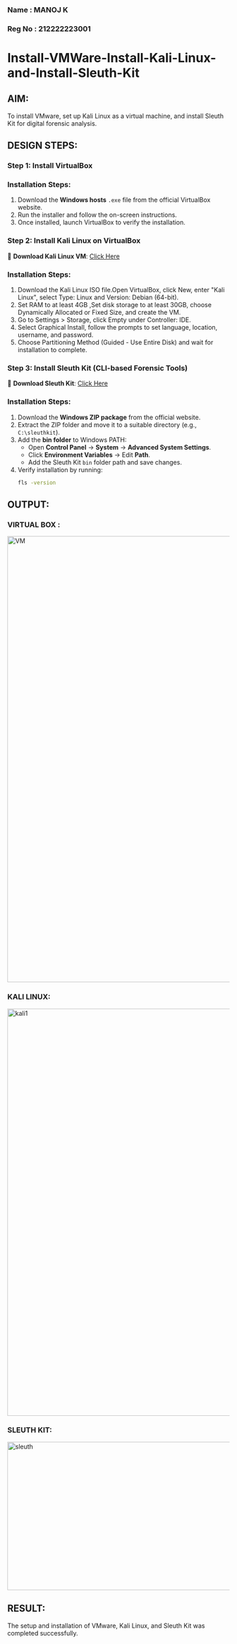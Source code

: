 ### Name   : MANOJ K
### Reg No : 212222223001
# Install-VMWare-Install-Kali-Linux-and-Install-Sleuth-Kit
## AIM:

To install VMware, set up Kali Linux as a virtual machine, and install Sleuth Kit for digital forensic analysis.

## DESIGN STEPS:

### **Step 1: Install  VirtualBox**

### **Installation Steps:**
1. Download the **Windows hosts** `.exe` file from the official VirtualBox website.  
2. Run the installer and follow the on-screen instructions.  
3. Once installed, launch VirtualBox to verify the installation.


### **Step 2: Install Kali Linux on VirtualBox**
🔗 **Download Kali Linux VM**: [Click Here](https://www.kali.org/get-kali/#kali-virtual-machines)  

### **Installation Steps:**
1. Download the Kali Linux ISO file.Open VirtualBox, click New, enter "Kali Linux", select Type: Linux and Version: Debian (64-bit).  
2. Set RAM to at least 4GB ,Set disk storage to at least 30GB, choose Dynamically Allocated or Fixed Size, and create the VM. 
3. Go to Settings > Storage, click Empty under Controller: IDE. 
4. Select Graphical Install, follow the prompts to set language, location, username, and password.
5. Choose Partitioning Method (Guided - Use Entire Disk) and wait for installation to complete.


### **Step 3: Install Sleuth Kit (CLI-based Forensic Tools)**
🔗 **Download Sleuth Kit**: [Click Here](https://sleuthkit.org/download.php)  

### **Installation Steps:**
1. Download the **Windows ZIP package** from the official website.  
2. Extract the ZIP folder and move it to a suitable directory (e.g., `C:\sleuthkit`).  
3. Add the **bin folder** to Windows PATH:
   - Open **Control Panel** → **System** → **Advanced System Settings**.  
   - Click **Environment Variables** → Edit **Path**.  
   - Add the Sleuth Kit `bin` folder path and save changes.  
4. Verify installation by running:
   ```sh
   fls -version


## OUTPUT:
### VIRTUAL BOX :

<img width="1919" height="1011" alt="VM" src="https://github.com/user-attachments/assets/f8e244c7-cd88-4563-afaa-f15d5cb561b6" />

### KALI LINUX:

<img width="1514" height="923" alt="kali1" src="https://github.com/user-attachments/assets/466bd87b-e282-4b14-bdad-7198d423139c" />

### SLEUTH KIT:

<img width="589" height="336" alt="sleuth" src="https://github.com/user-attachments/assets/bb45b592-38df-4043-bada-48d75bd0248c" />

## RESULT:
The setup and installation of VMware, Kali Linux, and Sleuth Kit was completed successfully.


